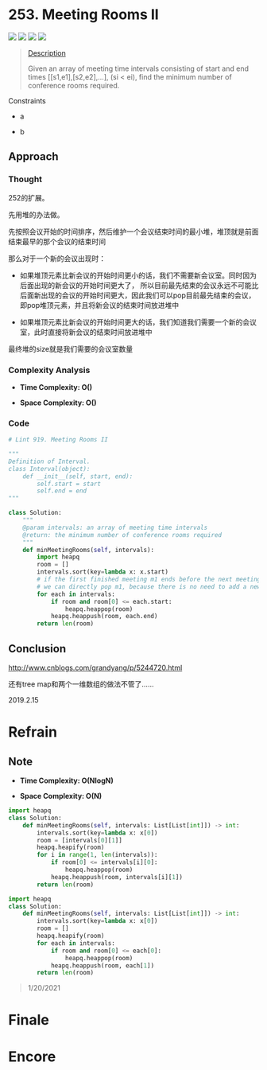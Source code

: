 # 253. Meeting Rooms II

![](https://img.shields.io/badge/Difficulty-Medium-%23f0ad4e)
![](https://img.shields.io/badge/topic-heap-critical)
![](https://img.shields.io/badge/topic-gready-critical)
![](https://img.shields.io/badge/topic-sort-critical)

> [Description](https://leetcode.com/problems/meeting-rooms-ii/)
> 
> Given an array of meeting time intervals consisting of start and end times [[s1,e1],[s2,e2],...], (si < ei), find the minimum number of conference rooms required.

Constraints

- a

- b

## Approach

### Thought

252的扩展。

先用堆的办法做。

先按照会议开始的时间排序，然后维护一个会议结束时间的最小堆，堆顶就是前面结束最早的那个会议的结束时间

那么对于一个新的会议出现时：

* 如果堆顶元素比新会议的开始时间更小的话，我们不需要新会议室。同时因为后面出现的新会议的开始时间更大了， 所以目前最先结束的会议永远不可能比后面新出现的会议的开始时间更大，因此我们可以pop目前最先结束的会议，即pop堆顶元素，并且将新会议的结束时间放进堆中

* 如果堆顶元素比新会议的开始时间更大的话，我们知道我们需要一个新的会议室，此时直接将新会议的结束时间放进堆中

最终堆的size就是我们需要的会议室数量

### Complexity Analysis

- **Time Complexity: O()**

>

- **Space Complexity: O()**

>

### Code

```python
# Lint 919. Meeting Rooms II

"""
Definition of Interval.
class Interval(object):
    def __init__(self, start, end):
        self.start = start
        self.end = end
"""

class Solution:
    """
    @param intervals: an array of meeting time intervals
    @return: the minimum number of conference rooms required
    """
    def minMeetingRooms(self, intervals):
        import heapq
        room = []
        intervals.sort(key=lambda x: x.start)
        # if the first finished meeting m1 ends before the next meeting
        # we can directly pop m1, because there is no need to add a new room
        for each in intervals:
            if room and room[0] <= each.start:
                heapq.heappop(room)
            heapq.heappush(room, each.end)
        return len(room)
```

## Conclusion

http://www.cnblogs.com/grandyang/p/5244720.html

还有tree map和两个一维数组的做法不管了……


2019.2.15

# Refrain

## Note

- **Time Complexity: O(NlogN)**

- **Space Complexity: O(N)**

```python
import heapq
class Solution:
    def minMeetingRooms(self, intervals: List[List[int]]) -> int:
        intervals.sort(key=lambda x: x[0])
        room = [intervals[0][1]]
        heapq.heapify(room)
        for i in range(1, len(intervals)):
            if room[0] <= intervals[i][0]:
                heapq.heappop(room)
            heapq.heappush(room, intervals[i][1])
        return len(room)
```

```python
import heapq
class Solution:
    def minMeetingRooms(self, intervals: List[List[int]]) -> int:
        intervals.sort(key=lambda x: x[0])
        room = []
        heapq.heapify(room)
        for each in intervals:
            if room and room[0] <= each[0]:
                heapq.heappop(room)
            heapq.heappush(room, each[1])
        return len(room)
```

> 1/20/2021

# Finale

# Encore